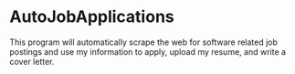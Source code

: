 # AutoJobApplications
This program will automatically scrape the web for software related job postings and use my information to apply, upload my resume, and write a cover letter.
